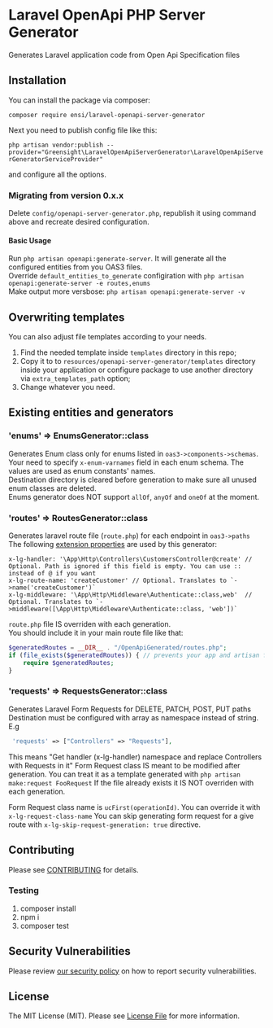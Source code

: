 # Laravel OpenApi PHP Server Generator

Generates Laravel application code from Open Api Specification files

## Installation

You can install the package via composer:

`composer require ensi/laravel-openapi-server-generator`

Next you need to publish config file like this:

`php artisan vendor:publish --provider="Greensight\LaravelOpenApiServerGenerator\LaravelOpenApiServerGeneratorServiceProvider"`

and configure all the options.

### Migrating from version 0.x.x

Delete `config/openapi-server-generator.php`, republish it using command above and recreate desired configuration.

#### Basic Usage

Run `php artisan openapi:generate-server`. It will generate all the configured entities from you OAS3 files.  
Override `default_entities_to_generate` configiration with `php artisan openapi:generate-server -e routes,enums`  
Make output more versbose: `php artisan openapi:generate-server -v`  

## Overwriting templates

You can also adjust file templates according to your needs. 
1. Find the needed template inside `templates` directory in this repo;
2. Copy it to to `resources/openapi-server-generator/templates` directory inside your application or configure package to use another directory via `extra_templates_path` option;
3. Change whatever you need.

## Existing entities and generators

### 'enums' => EnumsGenerator::class

Generates Enum class only for enums listed in `oas3->components->schemas`.  
Your need to specify `x-enum-varnames` field in each enum schema. The values are used as enum constants' names.  
Destination directory is cleared before generation to make sure all unused enum classes are deleted.  
Enums generator does NOT support `allOf`, `anyOf` and `oneOf` at the moment.

### 'routes' => RoutesGenerator::class

Generates laravel route file (`route.php`) for each endpoint in `oas3->paths`  
The following [extension properties](https://github.com/OAI/OpenAPI-Specification/blob/3.0.2/versions/3.0.2.md#specificationExtensions) are used by this generator:

```
x-lg-handler: '\App\Http\Controllers\CustomersController@create' // Optional. Path is ignored if this field is empty. You can use :: instead of @ if you want
x-lg-route-name: 'createCustomer' // Optional. Translates to `->name('createCustomer')`
x-lg-middleware: '\App\Http\Middleware\Authenticate::class,web'  // Optional. Translates to `->middleware([\App\Http\Middleware\Authenticate::class, 'web'])`
```

`route.php` file IS overriden with each generation.  
You should include it in your main route file like that:

```php
$generatedRoutes = __DIR__ . "/OpenApiGenerated/routes.php";
if (file_exists($generatedRoutes)) { // prevents your app and artisan from breaking if there is no autogenerated route file for some reason.
    require $generatedRoutes;
}
```

### 'requests' => RequestsGenerator::class

Generates Laravel Form Requests for DELETE, PATCH, POST, PUT paths
Destination must be configured with array as namespace instead of string.
E.g 

```php
 'requests' => ["Controllers" => "Requests"],
 ```

 This means "Get handler (x-lg-handler) namespace and replace Controllers with Requests in it"
 Form Request class IS meant to be modified after generation. You can treat it as a template generated with `php artisan make:request FooRequest`
 If the file already exists it IS NOT overriden with each generation.

 Form Request class name is `ucFirst(operationId)`. You can override it with `x-lg-request-class-name`
 You can skip generating form request for a give route with `x-lg-skip-request-generation: true` directive.

## Contributing

Please see [CONTRIBUTING](.github/CONTRIBUTING.md) for details.

### Testing

1. composer install
2. npm i
3. composer test

## Security Vulnerabilities

Please review [our security policy](../../security/policy) on how to report security vulnerabilities.

## License

The MIT License (MIT). Please see [License File](LICENSE.md) for more information.


